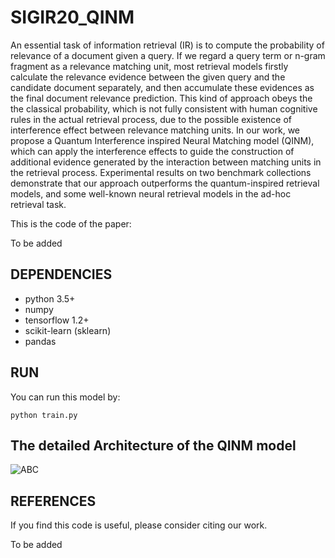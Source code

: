 # SIGIR20_QINM
An essential task of information retrieval (IR) is to compute the probability of relevance of a document given a query. If we regard a query term or n-gram fragment as a relevance matching unit, most retrieval models firstly calculate the relevance evidence between the given query and the candidate document separately, and then accumulate these evidences as the final document relevance prediction. This kind of approach obeys the the classical probability, which is not fully consistent with human cognitive rules in the actual retrieval process, due to the possible existence of interference effect between relevance matching units. In our work, we propose a Quantum Interference inspired Neural Matching model (QINM), which can apply the interference effects to guide the construction of additional evidence generated by the interaction between matching units in the retrieval process. Experimental results on two benchmark collections demonstrate that our approach outperforms the quantum-inspired retrieval models, and some well-known neural retrieval models in the ad-hoc retrieval task.

This is the code of the paper:

To be added


## DEPENDENCIES

- python 3.5+
- numpy
- tensorflow 1.2+
- scikit-learn (sklearn)
- pandas


## RUN

You can run this model by:

```
python train.py
```
## The detailed Architecture of the QINM model
![ABC]() 

## REFERENCES

If you find this code is useful, please consider citing our work.

To be added


